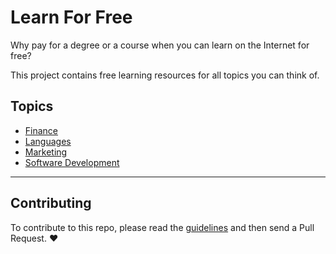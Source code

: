 # Learn For Free

Why pay for a degree or a course when you can learn on the Internet for free? 

This project contains free learning resources for all topics you can think of.

## Topics

* [Finance](finance.md)
* [Languages](languages.md)
* [Marketing](marketing.md)
* [Software Development](software-dev.md)

------

## Contributing

To contribute to this repo, please read the [guidelines](CONTRIBUTING.md) and then send a Pull Request. ❤️
